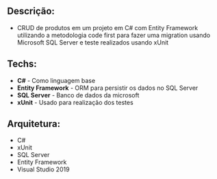 

## Descrição:

- CRUD de produtos em um projeto em C# com Entity Framework utilizando a metodologia code first para fazer uma migration usando Microsoft SQL Server e teste realizados usando xUnit

## Techs:

- **C#** - Como linguagem base
- **Entity Framework** - ORM para persistir os dados no SQL Server
- **SQL Server** - Banco de dados da microsoft
- **xUnit** - Usado para realização dos testes

## Arquitetura:

- C# 
- xUnit
- SQL Server
- Entity Framework
- Visual Studio 2019
